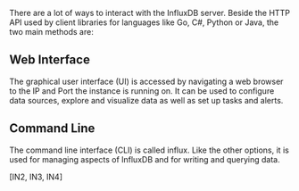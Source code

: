 There are a lot of ways to interact with the InfluxDB server. Beside the HTTP API used by client libraries for languages like Go, C#, Python or Java, the two main methods are:

## Web Interface

The graphical user interface (UI) is accessed by navigating a web browser to the IP and Port the instance is running on. It can be used to configure data sources, explore and visualize data as well as set up tasks and alerts.

## Command Line

The command line interface (CLI) is called influx. Like the other options, it is used for managing aspects of InfluxDB and for writing and querying data.


[IN2, IN3, IN4]